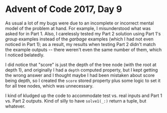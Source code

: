 # Advent of Code 2017, Day 9

As usual a lot of my bugs were due to an incomplete or incorrect mental model of the problem at hand.  For example, I misunderstood what was asked for in Part 1.  Also, I carelessly tested my Part 2 solution using Part 1's *group* examples instead of the *garbage* examples (which I had not even noticed in Part 1); as a result, my results when testing Part 2 didn't match the example outputs -- there weren't even the same number of them, which I noticed belatedly.

I did notice that "score" is just the depth of the tree node (with the root at depth 1), and originally I had a `depth` computed property, but I kept getting the wrong answer and I thought maybe I had been mistaken about score being depth, so I created the `score` stored property plus some logic to set it for all tree nodes, which was unnecessary.

I kind of kludged up the code to accommodate test vs. real inputs and Part 1 vs. Part 2 outputs.  Kind of silly to have `solve1(_:)` return a tuple, but whatever.

